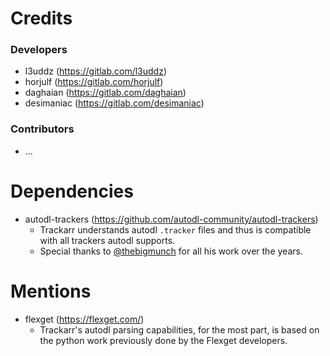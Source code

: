 # Credits

### Developers

* l3uddz (https://gitlab.com/l3uddz)
* horjulf (https://gitlab.com/horjulf)
* daghaian (https://gitlab.com/daghaian)
* desimaniac (https://gitlab.com/desimaniac)

### Contributors

* ...

# Dependencies

* autodl-trackers (https://github.com/autodl-community/autodl-trackers)
  * Trackarr understands autodl `.tracker` files and thus is compatible with all trackers autodl supports.
  * Special thanks to [@thebigmunch](https://github.com/thebigmunch) for all his work over the years.
  
# Mentions

* flexget (https://flexget.com/)
  * Trackarr's autodl parsing capabilities, for the most part, is based on the python work previously done by the Flexget developers.